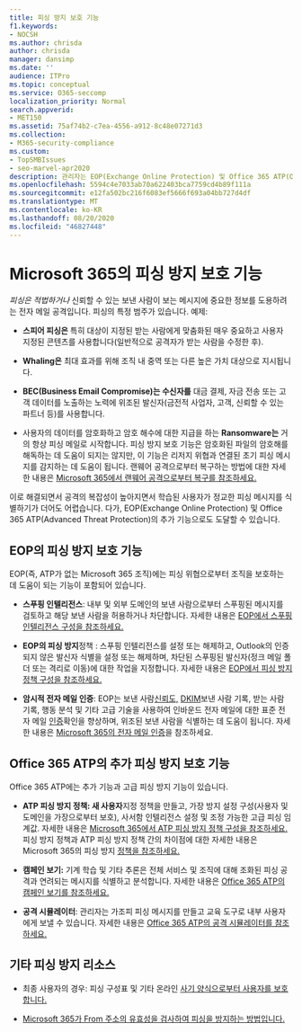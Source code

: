 ```yaml
---
title: 피싱 방지 보호 기능
f1.keywords:
- NOCSH
ms.author: chrisda
author: chrisda
manager: dansimp
ms.date: ''
audience: ITPro
ms.topic: conceptual
ms.service: O365-seccomp
localization_priority: Normal
search.appverid:
- MET150
ms.assetid: 75af74b2-c7ea-4556-a912-8c48e07271d3
ms.collection:
- M365-security-compliance
ms.custom:
- TopSMBIssues
- seo-marvel-apr2020
description: 관리자는 EOP(Exchange Online Protection) 및 Office 365 ATP(Office 365 Advanced Threat Protection)의 피싱 방지 보호 기능에 대해 알아보세요.
ms.openlocfilehash: 5594c4e7033ab70a622403bca7759cd4b89f111a
ms.sourcegitcommit: e12fa502bc216f6083ef5666f693a04bb727d4df
ms.translationtype: MT
ms.contentlocale: ko-KR
ms.lasthandoff: 08/20/2020
ms.locfileid: "46827448"
---
```

# <a name="anti-phishing-protection-in-microsoft-365"></a>Microsoft 365의 피싱 방지 보호 기능

*피싱은 적법하거나* 신뢰할 수 있는 보낸 사람이 보는 메시지에 중요한 정보를 도용하려는 전자 메일 공격입니다. 피싱의 특정 범주가 있습니다. 예제:

- **스피어 피싱은** 특히 대상이 지정된 받는 사람에게 맞춤화된 매우 중요하고 사용자 지정된 콘텐츠를 사용합니다(일반적으로 공격자가 받는 사람을 수정한 후).

- **Whaling은** 최대 효과를 위해 조직 내 중역 또는 다른 높은 가치 대상으로 지시됩니다.

- **BEC(Business Email Compromise)는 수신자를** 대금 결제, 자금 전송 또는 고객 데이터를 노출하는 노력에 위조된 발신자(금전적 사업자, 고객, 신뢰할 수 있는 파트너 등)를 사용합니다.

- 사용자의 데이터를 암호화하고 암호 해수에 대한 지급을 하는 **Ransomware는** 거의 항상 피싱 메일로 시작합니다. 피싱 방지 보호 기능은 암호화된 파일의 암호해를 해독하는 데 도움이 되지는 않지만, 이 기능은 리저지 위협과 연결된 초기 피싱 메시지를 감지하는 데 도움이 됩니다. 랜웨어 공격으로부터 복구하는 방법에 대한 자세한 내용은 [Microsoft 365에서 랜웨어 공격으로부터 복구를 참조하세요.](recover-from-ransomware.md)

이로 해결되면서 공격의 복잡성이 높아지면서 학습된 사용자가 정교한 피싱 메시지를 식별하기가 더어도 어렵습니다. 다가, EOP(Exchange Online Protection) 및 Office 365 ATP(Advanced Threat Protection)의 추가 기능으로도 도달할 수 있습니다.

## <a name="anti-phishing-protection-in-eop"></a>EOP의 피싱 방지 보호 기능

EOP(즉, ATP가 없는 Microsoft 365 조직)에는 피싱 위협으로부터 조직을 보호하는 데 도움이 되는 기능이 포함되어 있습니다.

- **스푸핑 인텔리전스**: 내부 및 외부 도메인의 보낸 사람으로부터 스푸핑된 메시지를 검토하고 해당 보낸 사람을 허용하거나 차단합니다. 자세한 내용은 [EOP에서 스푸핑 인텔리전스 구성을 참조하세요.](learn-about-spoof-intelligence.md)

- **EOP의 피싱 방지**정책 : 스푸핑 인텔리전스를 설정 또는 해제하고, Outlook의 인증되지 않은 발신자 식별을 설정 또는 해제하며, 차단된 스푸핑된 발신자(정크 메일 폴더 또는 격리로 이동)에 대한 작업을 지정합니다. 자세한 내용은 [EOP에서 피싱 방지 정책 구성을 참조하세요.](configure-anti-phishing-policies-eop.md)

- **암시적 전자 메일 인증**: EOP는 보낸 사람[신뢰도,](set-up-spf-in-office-365-to-help-prevent-spoofing.md) [DKIM](use-dkim-to-validate-outbound-email.md)보낸 사람 기록, 받는 사람 기록, 행동 분석 및 기타 고급 기술을 사용하여 인바운드 전자 메일에 대한 표준 전자 메일 [인증](use-dmarc-to-validate-email.md)확인을 향상하며, 위조된 보낸 사람을 식별하는 데 도움이 됩니다. 자세한 내용은 [Microsoft 365의 전자 메일 인증](email-validation-and-authentication.md)을 참조하세요.

## <a name="additional-anti-phishing-protection-in-office-365-atp"></a>Office 365 ATP의 추가 피싱 방지 보호 기능

Office 365 ATP에는 추가 기능과 고급 피싱 방지 기능이 있습니다.

- **ATP 피싱 방지 정책: 새 사용자**지정 정책을 만들고, 가장 방지 설정 구성(사용자 및 도메인을 가장으로부터 보호), 사서함 인텔리전스 설정 및 조정 가능한 고급 피싱 임계값. 자세한 내용은 [Microsoft 365에서 ATP 피싱 방지 정책 구성을 참조하세요.](configure-atp-anti-phishing-policies.md) 피싱 방지 정책과 ATP 피싱 방지 정책 간의 차이점에 대한 자세한 내용은 Microsoft 365의 피싱 방지 [정책을 참조하세요.](set-up-anti-phishing-policies.md)

- **캠페인 보기:** 기계 학습 및 기타 추론은 전체 서비스 및 조직에 대해 조화된 피싱 공격과 연려되는 메시지를 식별하고 분석합니다. 자세한 내용은 [Office 365 ATP의 캠페인 보기를 참조하세요.](campaigns.md)

- **공격 시뮬레이터**: 관리자는 가조피 피싱 메시지를 만들고 교육 도구로 내부 사용자에게 보낼 수 있습니다. 자세한 내용은 [Office 365 ATP의 공격 시뮬레이터를 참조하세요.](attack-simulator.md)

## <a name="other-anti-phishing-resources"></a>기타 피싱 방지 리소스

- 최종 사용자의 경우: 피싱 구성표 및 기타 온라인 [사기 양식으로부터 사용자를 보호합니다.](https://support.microsoft.com/office/be0de46a-29cd-4c59-aaaf-136cf177d593)

- [Microsoft 365가 From 주소의 유효성을 검사하여 피싱을 방지하는 방법입니다.](how-office-365-validates-the-from-address.md)
